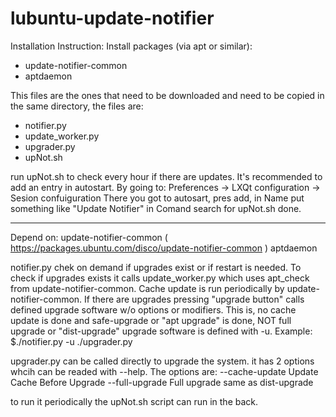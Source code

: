 # lubuntu-update-notifier
Installation Instruction:
Install packages (via apt or similar):
- update-notifier-common
- aptdaemon

This files are the ones that need to be downloaded and need to be copied in the same directory, the files are:
- notifier.py
- update_worker.py
- upgrader.py
- upNot.sh

run upNot.sh to check every hour if there are updates. It's recommended to add an entry in autostart. By going to:
Preferences -> LXQt configuration -> Sesion confuiguration
There you got to autosart, pres add, in Name put something like "Update Notifier" in Comand search for upNot.sh done.

---------------------------------------------------------------------------------------------------------------------

Depend on:
update-notifier-common ( https://packages.ubuntu.com/disco/update-notifier-common )
aptdaemon

notifier.py chek on demand if upgrades exist or if restart is needed.
To check if upgrades exists it calls update_worker.py which uses apt_check from update-notifier-common.
Cache update is run periodically by update-notifier-common.
If there are upgrades pressing "upgrade button" calls defined upgrade software w/o options or modifiers.
This is, no cache update is done and safe-upgrade or "apt upgrade" is done, NOT full upgrade or "dist-upgrade"
upgrade software is defined with -u. Example:
$./notifier.py -u ./upgrader.py

upgrader.py can be called directly to upgrade the system.
it has 2 options whcih can be readed with --help.
The options are:
  --cache-update  Update Cache Before Upgrade
  --full-upgrade  Full upgrade same as dist-upgrade

to run it periodically the upNot.sh script can run in the back.
